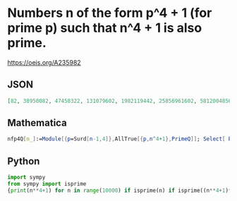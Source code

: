 # Numbers n of the form p^4 \+ 1 \(for prime p\) such that n^4 \+ 1 is also prime\.
https://oeis.org/A235982
## JSON
```JSON
[82, 38950082, 47458322, 131079602, 1982119442, 25856961602, 58120048562, 602425897922, 1053022816562, 1267247769842, 3491998578722, 7181161893362, 7759350084722, 10756569837842, 16948379819282, 28424689653362, 33122338550402, 36562351115762, 50897394646082]
```
## Mathematica
```Mathematica
nfp4Q[n_]:=Module[{p=Surd[n-1,4]},AllTrue[{p,n^4+1},PrimeQ]]; Select[ Range[ 2700]^4+ 1,nfp4Q] (* The program uses the AllTrue function from Mathematica version 10 *) (* _Harvey P. Dale_, Jul 08 2019 *)
```
## Python
```Python
import sympy
from sympy import isprime
{print(n**4+1) for n in range(10000) if isprime(n) if isprime((n**4+1)**4+1)}
```
